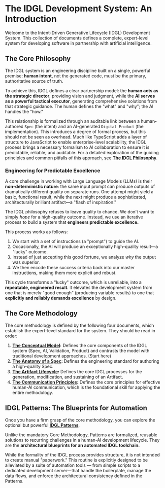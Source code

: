 # The IDGL Development System: An Introduction

Welcome to the Intent-Driven Generative Lifecycle (IDGL) Development System. This collection of documents defines a complete, expert-level system for developing software in partnership with artificial intelligence.

## The Core Philosophy

The IDGL system is an engineering discipline built on a single, powerful premise: **human intent**, not the generated code, must be the primary, authoritative source of truth.

To achieve this, IDGL defines a clear partnership model: the **human acts as the strategic director**, providing vision and judgment, while the **AI serves as a powerful tactical executor**, generating comprehensive solutions from that strategic guidance. The human defines the "what" and "why"; the AI handles the "how."

This relationship is formalized through an auditable link between a human-authored `Spec` (the intent) and an AI-generated `Digital Product` (the implementation). This introduces a degree of formal process, but this should not be seen as overhead. Much like TypeScript adds a layer of structure to JavaScript to enable enterprise-level scalability, the IDGL process brings a necessary formalism to AI collaboration to ensure it is predictable, reliable, and auditable. For a detailed exploration of the guiding principles and common pitfalls of this approach, see **[The IDGL Philosophy](./00-idgl-philosophy.md)**.

### Engineering for Predictable Excellence

A core challenge in working with Large Language Models (LLMs) is their **non-deterministic nature**: the same input prompt can produce outputs of dramatically different quality on separate runs. One attempt might yield a basic, functional result, while the next might produce a sophisticated, architecturally brilliant artifact—a "flash of inspiration."

The IDGL philosophy refuses to leave quality to chance. We don't want to simply *hope* for a high-quality outcome. Instead, we use an iterative process to build a system that **engineers predictable excellence.**

This process works as follows:
1.  We start with a set of instructions (a "prompt") to guide the AI.
2.  Occasionally, the AI will produce an exceptionally high-quality result—a "lucky" outcome.
3.  Instead of just accepting this good fortune, we analyze *why* the output was superior.
4.  We then encode these success criteria back into our master instructions, making them more explicit and robust.

This cycle transforms a "lucky" outcome, which is unreliable, into a **repeatable, engineered result**. It elevates the development system from one that is merely "good enough" (producing variable results) to one that **explicitly and reliably demands excellence** by design.

## The Core Methodology

The core methodology is defined by the following four documents, which establish the expert-level standard for the system. They should be read in order:

1.  **[The Conceptual Model](./01-the-conceptual-model.md):** Defines the core components of the IDGL system (Spec, AI, Validation, Product) and contrasts the model with traditional development approaches. (Start here)
2.  **[The Anatomy of a Spec](./02-anatomy-of-a-spec.md):** Defines the engineering standard for authoring a high-quality Spec.
3.  **[The Artifact Lifecycle](./03-the-artifact-lifecycle.md):** Defines the core IDGL processes for the generation, modification, and sustaining of an Artifact.
4.  **[The Communication Principles](./04-communication-principles.md):** Defines the core principles for effective human-AI communication, which is the foundational skill for applying the entire methodology.

## IDGL Patterns: The Blueprints for Automation

Once you have a firm grasp of the core methodology, you can explore the optional but powerful **[IDGL Patterns](./01-patterns/)**.

Unlike the mandatory Core Methodology, Patterns are formalized, reusable solutions to recurring challenges in a human-AI development lifecycle. They are the **architectural blueprints for an automated IDGL toolchain.**

While the formality of the IDGL process provides structure, it is not intended to create manual "paperwork." This routine is explicitly designed to be alleviated by a suite of automation tools — from simple scripts to a dedicated development server—that handle the boilerplate, manage the data flows, and enforce the architectural consistency defined in the Patterns.
